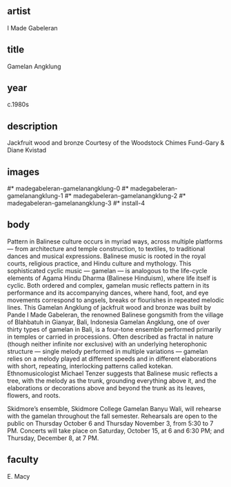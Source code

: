 ## artist 
I Made Gabeleran

## title
Gamelan Angklung

## year
c.1980s 

## description
Jackfruit wood and bronze 
Courtesy of the Woodstock Chimes Fund-Gary & Diane Kvistad 

## images
#* madegabeleran-gamelanangklung-0
#* madegabeleran-gamelanangklung-1
#* madegabeleran-gamelanangklung-2
#* madegabeleran-gamelanangklung-3
#* install-4

## body
Pattern in Balinese culture occurs in myriad ways, across multiple platforms — from architecture and temple construction, to textiles, to traditional dances and musical expressions. Balinese music is rooted in the royal courts, religious practice, and Hindu culture and mythology. This sophisticated cyclic music — gamelan — is analogous to the life-cycle elements of Agama Hindu Dharma (Balinese Hinduism), where life itself is cyclic. Both ordered and complex, gamelan music reflects pattern in its performance and its accompanying dances, where hand, foot, and eye movements correspond to angsels, breaks or flourishes in repeated melodic lines. This Gamelan Angklung of jackfruit wood and bronze was built by Pande I Made Gabeleran, the renowned Balinese gongsmith from the village of Blahbatuh in Gianyar, Bali, Indonesia Gamelan Angklung, one of over thirty types of gamelan in Bali, is a four-tone ensemble performed primarily in temples or carried in processions. Often described as fractal in nature (though neither infinite nor exclusive) with an underlying heterophonic structure — single melody performed in multiple variations — gamelan relies on a melody played at different speeds and in different elaborations with short, repeating, interlocking patterns called kotekan. Ethnomusicologist Michael Tenzer suggests that Balinese music reflects a tree, with the melody as the trunk, grounding everything above it, and the elaborations or decorations above and beyond the trunk as its leaves, flowers, and roots.

Skidmore’s ensemble, Skidmore College Gamelan Banyu Wali, will rehearse with the gamelan throughout the fall semester. Rehearsals are open to the public on Thursday October 6 and Thursday November 3, from 5:30 to 7 PM. Concerts will take place on Saturday, October 15, at 6 and 6:30 PM; and Thursday, December 8, at 7 PM. 

## faculty
E. Macy